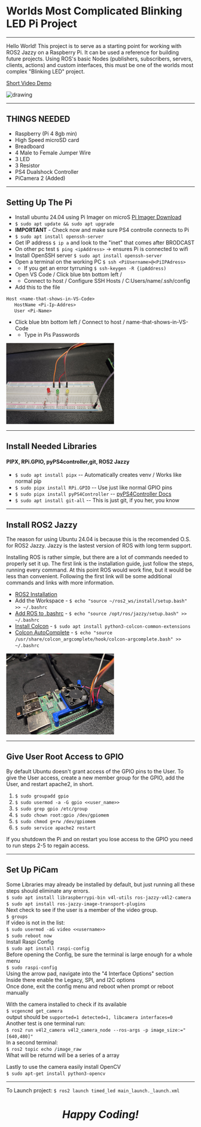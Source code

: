 # Worlds Most Complicated Blinking LED Pi Project
---
Hello World! This project is to serve as a starting point for working with ROS2 Jazzy on a Raspberry Pi. It can be used a reference for building future projects.  Using ROS's basic Nodes (publishers, subscribers, servers, clients, actions) and custom interfaces, this must be one of the worlds most complex "Blinking LED" project.

[Short Video Demo](https://youtube.com/shorts/V9wCvEa0f0w?feature=share)

<img src="./images/20250122_114629.jpg" alt="drawing" style="width:30vw; display:inline;"/>

---
## **THINGS NEEDED**
- Raspberry (Pi 4 8gb min)
- High Speed microSD card
- Breadboard
- 4 Male to Female Jumper Wire
- 3 LED
- 3 Resistor
- PS4 Dualshock Controller
- PiCamera 2 (Added)

---
## **Setting Up The Pi**
- Install ubuntu 24.04 using Pi Imager on microS [Pi Imager Download](https://www.raspberrypi.com/software/)
- ```$ sudo apt update && sudo apt upgrade```
- **IMPORTANT** - Check now and make sure PS4 controlle connects to Pi
- ```$ sudo apt install openssh-server```
- Get IP address ```$ ip a``` and look to the "inet" that comes after BRODCAST
- On other pc test ```$ ping <ipAddress>``` -> ensures Pi is connected to wifi
- Install OpenSSH server ```$ sudo apt install openssh-server```
- Open a terminal on the working PC ```$ ssh <PiUsername>@<PiIPAdress>```
- - If you get an error tyrruning ```$ ssh-keygen -R {ipAddress)```
- Open VS Code / Click blue btn bottom left /
- - Connect to host / Configure SSH Hosts / C:Users/name/.ssh/config
- Add this to the file
```
Host <name-that-shows-in-VS-Code>
   HostName <Pi-Ip-Addres>
   User <Pi-Name>
```
- Click blue btn bottom left / Connect to host / name-that-shows-in-VS-Code
- - Type in Pis Passwords

<img src="./images/20250122_114636.jpg" alt="drawing" style="width:30vw; display:inline;"/>

---
## **Install Needed Libraries**
#### **PIPX, RPi.GPIO, pyPS4controller,git, ROS2 Jazzy**
- ```$ sudo apt install pipx``` -- Automatically creates venv / Works like normal pip
- ```$ sudo pipx install RPi.GPIO``` -- Use just like normal GPIO pins
- ```$ sudo pipx install pyPS4Controller``` -- [pyPS4Controller Docs](https://github.com/ArturSpirin/pyPS4Controller/)
- ```$ sudo apt install git-all``` -- This is just git, if you her, you know

---
## **Install ROS2 Jazzy**
The reason for using Ubuntu 24.04 is because this is the recomended O.S. for ROS2 Jazzy. Jazzy is the lastest version of ROS with long term support.

Installing ROS is rather simple, but there are a lot of commands needed to properly set it up.  The first link is the installation guide, just follow the steps, running every command.  At this point ROS would work fine, but it would be less than convenient.  Following the first link will be some additional commands and links with more information.
- [ROS2 Installation](https://github.com/ArturSpirin/pyPS4Controller/)
- Add the Workspace - ```$ echo "source ~/ros2_ws/install/setup.bash" >> ~/.bashrc```
- [Add ROS to .bashrc](https://docs.ros.org/en/jazzy/Tutorials/Beginner-CLI-Tools/Configuring-ROS2-Environment.html) - ```$ echo "source /opt/ros/jazzy/setup.bash" >> ~/.bashrc```
- [Install Colcon](https://docs.ros.org/en/jazzy/Tutorials/Beginner-Client-Libraries/Colcon-Tutorial.html) - ```$ sudo apt install python3-colcon-common-extensions```
- [Colcon AutoComplete](https://docs.ros.org/en/jazzy/Tutorials/Beginner-Client-Libraries/Colcon-Tutorial.html) - ```$ echo "source /usr/share/colcon_argcomplete/hook/colcon-argcomplete.bash" >> ~/.bashrc```

<img src="./images/20250122_114713.jpg" alt="drawing" style="width:30vw; display:inline;"/>

---
## **Give User Root Access to GPIO**
By default Ubuntu doesn't grant access of the GPIO pins to the User.  To give the User access, create a new member group for the GPIO, add the User, and restart apache2, in short.
1. ```$ sudo groupadd gpio```
2. ```$ sudo usermod -a -G gpio <<user_name>>```
3. ```$ sudo grep gpio /etc/group```
4. ```$ sudo chown root:gpio /dev/gpiomem```
5. ```$ sudo chmod g+rw /dev/gpiomem```
6. ```$ sudo service apache2 restart```

If you shutdown the Pi and on restart you lose access to the GPIO you need to run steps 2-5 to regain access.

---
## Set Up PiCam
Some Libraries may already be installed by default, but just running all these\
steps should eliminate any errors.\
```$ sudo apt install libraspberrypi-bin v4l-utils ros-jazzy-v4l2-camera```\
```$ sudo apt install ros-jazzy-image-transport-plugins```\
Next check to see if the user is a member of the video group.\
```$ groups```\
If video is not in the list:\
```$ sudo usermod -aG video <<username>>```\
```$ sudo reboot now```\
Install Raspi Config\
```$ sudo apt install raspi-config```\
Before opening the Config, be sure the terminal is large enough for a whole menu\
```$ sudo raspi-config```\
Using the arrow pad, navigate into the "4 Interface Options" section\
Inside there enable the Legacy, SPI, and I2C options\
Once done, exit the config menu and reboot when prompt or reboot manually


With the camera installed to check if its available\
```$ vcgencmd get_camera```\
output should be ```supported=1 detected=1, libcamera interfaces=0```\
Another test is one terminal run:\
```$ ros2 run v4l2_camera v4l2_camera_node --ros-args -p image_size:="[640,480]"```\
In a second terminal:\
```$ ros2 topic echo /image_raw```\
What will be returnd will be a series of a array 

Lastly to use the camera easily install OpenCV\
```$ sudo apt-get install python3-opencv```

---
To Launch project:
```$ ros2 launch timed_led main_launch._launch.xml```

***<h1 style="text-align:center;">Happy Coding!</h1>***
